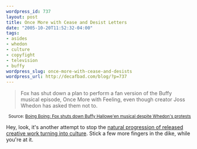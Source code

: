 ```yaml
--- 
wordpress_id: 737
layout: post
title: Once More with Cease and Desist Letters
date: "2005-10-20T11:52:32-04:00"
tags: 
- asides
- whedon
- culture
- copyfight
- television
- buffy
wordpress_slug: once-more-with-cease-and-desists
wordpress_url: http://decafbad.com/blog/?p=737
---
```

<blockquote cite="http://www.boingboing.net/2005/10/20/fox_shuts_down_buffy.html">Fox has shut down a plan to perform a fan version of the Buffy musical episode, Once More with Feeling, even though creator Joss Whedon has asked them not to.</blockquote>
<small style="text-align:right; display:block">Source: <a href="http://www.boingboing.net/2005/10/20/fox_shuts_down_buffy.html">Boing Boing: Fox shuts down Buffy Hallowe'en musical despite Whedon's protests</a></small>

Hey, look, it's another attempt to stop the [natural progression of released creative work turning into culture](http://decafbad.com/blog/2005/10/10/urban-birdsong-copyright-and-cores-of-culture).  Stick a few more fingers in the dike, while you're at it.

<!-- tags: whedon buffy television copyfight culture -->
